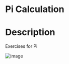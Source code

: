 # Pi Calculation

# Description

Exercises for Pi


![image](https://github.com/sliang97455/Cloud-Computing/assets/135939907/a3b862c1-5c72-4408-b0e4-68c1db7fe0dc)


